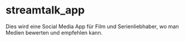 # streamtalk_app
Dies wird eine Social Media App für Film und Serienliebhaber, wo man Medien bewerten und empfehlen kann.
